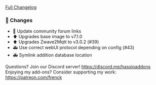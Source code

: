 [Full Changelog][changelog]

### 🔨 Changes

- :hammer: Update community forum links
- :arrow_up: Upgrades base image to v7.1.0
- :arrow_up: Upgrades Zwave2Mqtt to v3.0.2 (#39)
- :ambulance: Use correct webUI protocol depending on config (#43)
- :ambulance: Symlink addition database location

[changelog]: https://github.com/hassio-addons/addon-zwave2mqtt/compare/v0.5.0...v0.6.0-beta.1

Questions? Join our Discord server! https://discord.me/hassioaddons
Enjoying my add-ons? Consider supporting my work: https://patreon.com/frenck